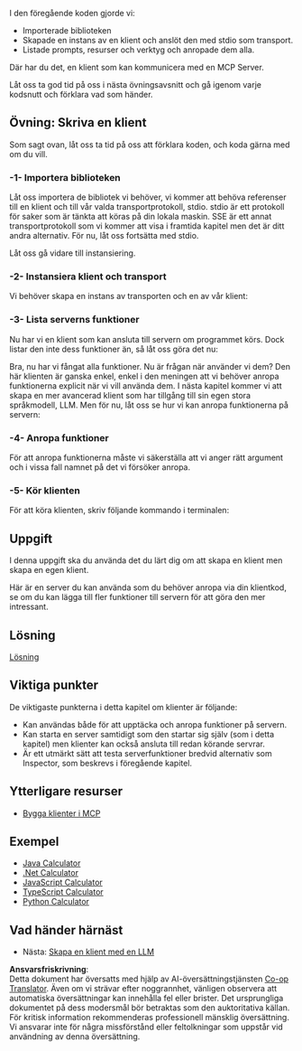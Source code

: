 <!--
CO_OP_TRANSLATOR_METADATA:
{
  "original_hash": "a0acf3093691b1cfcc008a8c6648ea26",
  "translation_date": "2025-06-13T06:46:40+00:00",
  "source_file": "03-GettingStarted/02-client/README.md",
  "language_code": "sv"
}
-->
I den föregående koden gjorde vi:

- Importerade biblioteken
- Skapade en instans av en klient och anslöt den med stdio som transport.
- Listade prompts, resurser och verktyg och anropade dem alla.

Där har du det, en klient som kan kommunicera med en MCP Server.

Låt oss ta god tid på oss i nästa övningsavsnitt och gå igenom varje kodsnutt och förklara vad som händer.

## Övning: Skriva en klient

Som sagt ovan, låt oss ta tid på oss att förklara koden, och koda gärna med om du vill.

### -1- Importera biblioteken

Låt oss importera de bibliotek vi behöver, vi kommer att behöva referenser till en klient och till vår valda transportprotokoll, stdio. stdio är ett protokoll för saker som är tänkta att köras på din lokala maskin. SSE är ett annat transportprotokoll som vi kommer att visa i framtida kapitel men det är ditt andra alternativ. För nu, låt oss fortsätta med stdio.

Låt oss gå vidare till instansiering.

### -2- Instansiera klient och transport

Vi behöver skapa en instans av transporten och en av vår klient:

### -3- Lista serverns funktioner

Nu har vi en klient som kan ansluta till servern om programmet körs. Dock listar den inte dess funktioner än, så låt oss göra det nu:

Bra, nu har vi fångat alla funktioner. Nu är frågan när använder vi dem? Den här klienten är ganska enkel, enkel i den meningen att vi behöver anropa funktionerna explicit när vi vill använda dem. I nästa kapitel kommer vi att skapa en mer avancerad klient som har tillgång till sin egen stora språkmodell, LLM. Men för nu, låt oss se hur vi kan anropa funktionerna på servern:

### -4- Anropa funktioner

För att anropa funktionerna måste vi säkerställa att vi anger rätt argument och i vissa fall namnet på det vi försöker anropa.

### -5- Kör klienten

För att köra klienten, skriv följande kommando i terminalen:

## Uppgift

I denna uppgift ska du använda det du lärt dig om att skapa en klient men skapa en egen klient.

Här är en server du kan använda som du behöver anropa via din klientkod, se om du kan lägga till fler funktioner till servern för att göra den mer intressant.

## Lösning

[Lösning](./solution/README.md)

## Viktiga punkter

De viktigaste punkterna i detta kapitel om klienter är följande:

- Kan användas både för att upptäcka och anropa funktioner på servern.
- Kan starta en server samtidigt som den startar sig själv (som i detta kapitel) men klienter kan också ansluta till redan körande servrar.
- Är ett utmärkt sätt att testa serverfunktioner bredvid alternativ som Inspector, som beskrevs i föregående kapitel.

## Ytterligare resurser

- [Bygga klienter i MCP](https://modelcontextprotocol.io/quickstart/client)

## Exempel

- [Java Calculator](../samples/java/calculator/README.md)
- [.Net Calculator](../../../../03-GettingStarted/samples/csharp)
- [JavaScript Calculator](../samples/javascript/README.md)
- [TypeScript Calculator](../samples/typescript/README.md)
- [Python Calculator](../../../../03-GettingStarted/samples/python)

## Vad händer härnäst

- Nästa: [Skapa en klient med en LLM](/03-GettingStarted/03-llm-client/README.md)

**Ansvarsfriskrivning**:  
Detta dokument har översatts med hjälp av AI-översättningstjänsten [Co-op Translator](https://github.com/Azure/co-op-translator). Även om vi strävar efter noggrannhet, vänligen observera att automatiska översättningar kan innehålla fel eller brister. Det ursprungliga dokumentet på dess modersmål bör betraktas som den auktoritativa källan. För kritisk information rekommenderas professionell mänsklig översättning. Vi ansvarar inte för några missförstånd eller feltolkningar som uppstår vid användning av denna översättning.